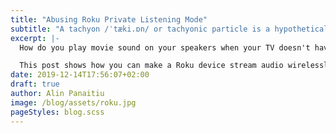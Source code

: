 ```yaml
---
title: "Abusing Roku Private Listening Mode"
subtitle: "A tachyon /ˈtæki.ɒn/ or tachyonic particle is a hypothetical particle that always moves faster than light."
excerpt: |-
  How do you play movie sound on your speakers when your TV doesn't have an audio JACK and all you have is an old Roku stick and a Raspberry Pi?

  This post shows how you can make a Roku device stream audio wirelessly to any device through its Private Listening mode.
date: 2019-12-14T17:56:07+02:00
draft: true
author: Alin Panaitiu
image: /blog/assets/roku.jpg
pageStyles: blog.scss
---
```


